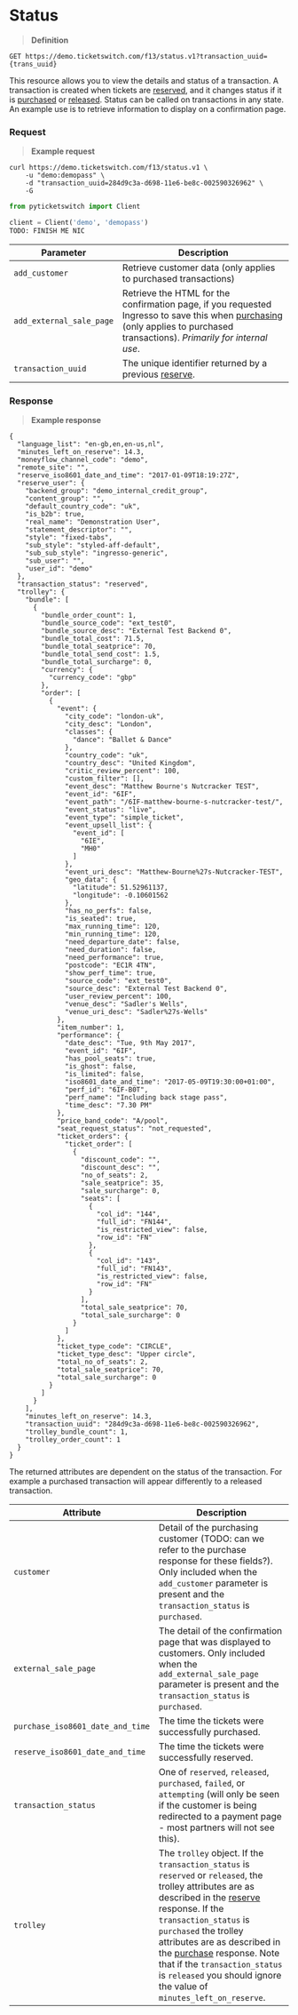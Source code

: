 # Status
> **Definition**

```
GET https://demo.ticketswitch.com/f13/status.v1?transaction_uuid={trans_uuid}
```

This resource allows you to view the details and status of a transaction. A
transaction is created when tickets are [reserved](#reserve), and it changes
status if it is [purchased](#purchase) or [released](#release). Status can be
called on transactions in any state. An example use is to retrieve information
to display on a confirmation page.

### Request

> **Example request**

```shell
curl https://demo.ticketswitch.com/f13/status.v1 \
    -u "demo:demopass" \
    -d "transaction_uuid=284d9c3a-d698-11e6-be8c-002590326962" \
    -G
```

```python
from pyticketswitch import Client

client = Client('demo', 'demopass')
TODO: FINISH ME NIC
```

Parameter | Description
--------- | -----------
`add_customer` | Retrieve customer data (only applies to purchased transactions)
`add_external_sale_page` | Retrieve the HTML for the confirmation page, if you requested Ingresso to save this when [purchasing](#purchase) (only applies to purchased transactions). *Primarily for internal use*.
`transaction_uuid` | The unique identifier returned by a previous [reserve](#reserve).

### Response

> **Example response**

```shell
{
  "language_list": "en-gb,en,en-us,nl",
  "minutes_left_on_reserve": 14.3,
  "moneyflow_channel_code": "demo",
  "remote_site": "",
  "reserve_iso8601_date_and_time": "2017-01-09T18:19:27Z",
  "reserve_user": {
    "backend_group": "demo_internal_credit_group",
    "content_group": "",
    "default_country_code": "uk",
    "is_b2b": true,
    "real_name": "Demonstration User",
    "statement_descriptor": "",
    "style": "fixed-tabs",
    "sub_style": "styled-aff-default",
    "sub_sub_style": "ingresso-generic",
    "sub_user": "",
    "user_id": "demo"
  },
  "transaction_status": "reserved",
  "trolley": {
    "bundle": [
      {
        "bundle_order_count": 1,
        "bundle_source_code": "ext_test0",
        "bundle_source_desc": "External Test Backend 0",
        "bundle_total_cost": 71.5,
        "bundle_total_seatprice": 70,
        "bundle_total_send_cost": 1.5,
        "bundle_total_surcharge": 0,
        "currency": {
          "currency_code": "gbp"
        },
        "order": [
          {
            "event": {
              "city_code": "london-uk",
              "city_desc": "London",
              "classes": {
                "dance": "Ballet & Dance"
              },
              "country_code": "uk",
              "country_desc": "United Kingdom",
              "critic_review_percent": 100,
              "custom_filter": [],
              "event_desc": "Matthew Bourne's Nutcracker TEST",
              "event_id": "6IF",
              "event_path": "/6IF-matthew-bourne-s-nutcracker-test/",
              "event_status": "live",
              "event_type": "simple_ticket",
              "event_upsell_list": {
                "event_id": [
                  "6IE",
                  "MH0"
                ]
              },
              "event_uri_desc": "Matthew-Bourne%27s-Nutcracker-TEST",
              "geo_data": {
                "latitude": 51.52961137,
                "longitude": -0.10601562
              },
              "has_no_perfs": false,
              "is_seated": true,
              "max_running_time": 120,
              "min_running_time": 120,
              "need_departure_date": false,
              "need_duration": false,
              "need_performance": true,
              "postcode": "EC1R 4TN",
              "show_perf_time": true,
              "source_code": "ext_test0",
              "source_desc": "External Test Backend 0",
              "user_review_percent": 100,
              "venue_desc": "Sadler's Wells",
              "venue_uri_desc": "Sadler%27s-Wells"
            },
            "item_number": 1,
            "performance": {
              "date_desc": "Tue, 9th May 2017",
              "event_id": "6IF",
              "has_pool_seats": true,
              "is_ghost": false,
              "is_limited": false,
              "iso8601_date_and_time": "2017-05-09T19:30:00+01:00",
              "perf_id": "6IF-B0T",
              "perf_name": "Including back stage pass",
              "time_desc": "7.30 PM"
            },
            "price_band_code": "A/pool",
            "seat_request_status": "not_requested",
            "ticket_orders": {
              "ticket_order": [
                {
                  "discount_code": "",
                  "discount_desc": "",
                  "no_of_seats": 2,
                  "sale_seatprice": 35,
                  "sale_surcharge": 0,
                  "seats": [
                    {
                      "col_id": "144",
                      "full_id": "FN144",
                      "is_restricted_view": false,
                      "row_id": "FN"
                    },
                    {
                      "col_id": "143",
                      "full_id": "FN143",
                      "is_restricted_view": false,
                      "row_id": "FN"
                    }
                  ],
                  "total_sale_seatprice": 70,
                  "total_sale_surcharge": 0
                }
              ]
            },
            "ticket_type_code": "CIRCLE",
            "ticket_type_desc": "Upper circle",
            "total_no_of_seats": 2,
            "total_sale_seatprice": 70,
            "total_sale_surcharge": 0
          }
        ]
      }
    ],
    "minutes_left_on_reserve": 14.3,
    "transaction_uuid": "284d9c3a-d698-11e6-be8c-002590326962",
    "trolley_bundle_count": 1,
    "trolley_order_count": 1
  }
}
```

The returned attributes are dependent on the status of the transaction. For
example a purchased transaction will appear differently to a released
transaction.

Attribute | Description
--------- | -----------
`customer` | Detail of the purchasing customer (TODO: can we refer to the purchase response for these fields?). Only included when the `add_customer` parameter is present and the `transaction_status` is `purchased`.
`external_sale_page` | The detail of the confirmation page that was displayed to customers. Only included when the `add_external_sale_page` parameter is present and the `transaction_status` is `purchased`.
`purchase_iso8601_date_and_time` | The time the tickets were successfully purchased. 
`reserve_iso8601_date_and_time` | The time the tickets were successfully reserved.
`transaction_status` | One of `reserved`, `released`, `purchased`, `failed`, or `attempting` (will only be seen if the customer is being redirected to a payment page - most partners will not see this).
`trolley` | The `trolley` object. If the `transaction_status` is `reserved` or `released`, the trolley attributes are as described in the [reserve](#reserve) response. If the `transaction_status` is `purchased` the trolley attributes are as described in the [purchase](#purchase) response. Note that if the `transaction_status` is `released` you should ignore the value of `minutes_left_on_reserve`.
